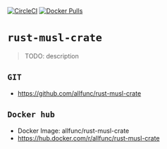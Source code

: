 [![CircleCI](https://circleci.com/gh/allfunc/rust-musl-crate/tree/main.svg?style=svg)](https://circleci.com/gh/allfunc/rust-musl-crate/tree/main)
[![Docker Pulls](https://img.shields.io/docker/pulls/allfunc/rust-musl-crate.svg)](https://hub.docker.com/r/allfunc/rust-musl-crate)

# `rust-musl-crate`

> TODO: description

## `GIT`

-   https://github.com/allfunc/rust-musl-crate

## `Docker hub`

-   Docker Image: allfunc/rust-musl-crate
-   https://hub.docker.com/r/allfunc/rust-musl-crate
